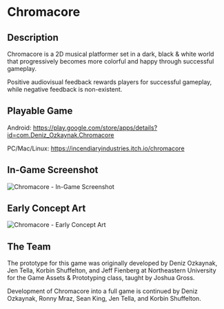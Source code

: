 Chromacore
==========

## Description

Chromacore is a 2D musical platformer set in a dark, black & white world that progressively becomes more colorful and happy through successful gameplay.

Positive audiovisual feedback rewards players for successful gameplay, while negative feedback is non-existent.

## Playable Game

Android: https://play.google.com/store/apps/details?id=com.Deniz_Ozkaynak.Chromacore

PC/Mac/Linux: https://incendiaryindustries.itch.io/chromacore

## In-Game Screenshot

![Chromacore - In-Game Screenshot](https://raw.github.com/Murkantilism/game-off-2013/master/ChromacoreInGameScreenshot.png)

## Early Concept Art

![Chromacore - Early Concept Art](https://raw.github.com/Murkantilism/game-off-2013/master/ChromacoreEarlyConceptArt.jpg)

## The Team

The prototype for this game was originally developed by Deniz Ozkaynak, Jen Tella, Korbin Shuffelton, and Jeff Fienberg at Northeastern University for the Game Assets & Prototyping class, taught by Joshua Gross.

Development of Chromacore into a full game is continued by Deniz Ozkaynak, Ronny Mraz, Sean King, Jen Tella, and Korbin Shuffelton.
